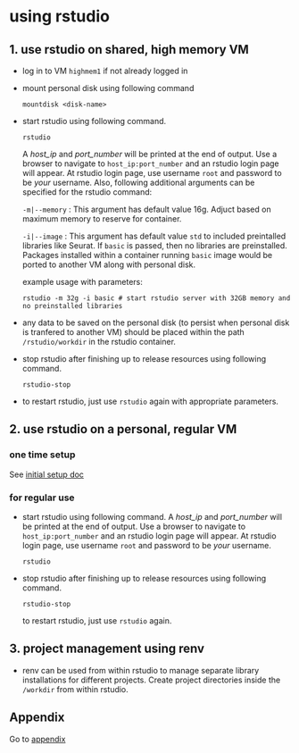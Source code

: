# using rstudio

## 1. use rstudio on shared, high memory VM
- log in to VM `highmem1` if not already logged in
- mount personal disk using following command
    ```
    mountdisk <disk-name>
    ```
- start rstudio using following command. 
    ```
    rstudio
    ```
    A _host_ip_ and _port_number_ will be
    printed at the end of output. Use a browser to navigate to
    ```host_ip:port_number``` and an rstudio login page will appear. At rstudio
    login page, use username ```root``` and password to be _your_ username.
    Also, following additional arguments can be specified for the rstudio command:

    `-m|--memory` : This argument has default value 16g. Adjuct based on maximum memory to reserve for container.

    `-i|--image` : This argument has default value `std` to included preintalled libraries like Seurat. If `basic` is passed, then no libraries are preinstalled. Packages installed within a container running `basic` image would be ported to another VM along with personal disk.

    example usage with parameters:

    ```
    rstudio -m 32g -i basic # start rstudio server with 32GB memory and no preinstalled libraries
    ```
- any data to be saved on the personal disk (to persist when personal disk is tranfered to another VM) should be placed within the path `/rstudio/workdir` in the rstudio container.

- stop rstudio after finishing up to release resources using following command. 
    ```
    rstudio-stop
    ```
- to restart rstudio, just use ```rstudio``` again with appropriate parameters.

## 2. use rstudio on a personal, regular VM

### one time setup

See [initial setup doc](/docs/initial.md)  

### for regular use

- start rstudio using following command. A _host_ip_ and _port_number_ will be
printed at the end of output. Use a browser to navigate to
```host_ip:port_number``` and an rstudio login page will appear. At rstudio
login page, use username ```root``` and password to be _your_ username.
    ```
    rstudio
    ```
- stop rstudio after finishing up to release resources using following command. 
    ```
    rstudio-stop
    ```
    to restart rstudio, just use ```rstudio``` again.

## 3. project management using renv
- renv can be used from within rstudio to manage separate library installations
for different projects. Create project directories inside the
```/workdir``` from within rstudio.

## Appendix

Go to [appendix](/docs/appendix.md)


